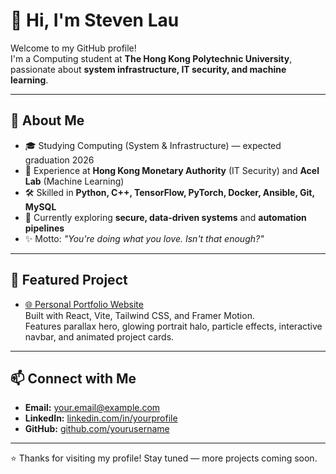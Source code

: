 # 👋 Hi, I'm Steven Lau

Welcome to my GitHub profile!  
I'm a Computing student at **The Hong Kong Polytechnic University**, passionate about **system infrastructure, IT security, and machine learning**.  

---

## 🚀 About Me
- 🎓 Studying Computing (System & Infrastructure) — expected graduation 2026
- 💼 Experience at **Hong Kong Monetary Authority** (IT Security) and **Acel Lab** (Machine Learning)
- 🛠 Skilled in **Python, C++, TensorFlow, PyTorch, Docker, Ansible, Git, MySQL**
- 🌱 Currently exploring **secure, data‑driven systems** and **automation pipelines**
- ✨ Motto: *"You're doing what you love. Isn't that enough?"*

---

## 📌 Featured Project
- [🌐 Personal Portfolio Website](https://github.com/yourusername/portfolio)  
  Built with React, Vite, Tailwind CSS, and Framer Motion.  
  Features parallax hero, glowing portrait halo, particle effects, interactive navbar, and animated project cards.

---

## 📫 Connect with Me
- **Email:** your.email@example.com  
- **LinkedIn:** [linkedin.com/in/yourprofile](https://linkedin.com/in/yourprofile)  
- **GitHub:** [github.com/yourusername](https://github.com/yourusername)

---

⭐️ Thanks for visiting my profile! Stay tuned — more projects coming soon.
